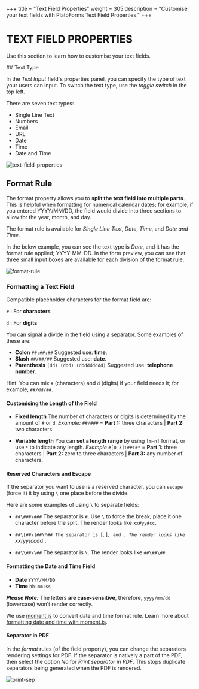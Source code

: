 +++
title = "Text Field Properties"
weight = 305
description = "Customise your text fields with PlatoForms Text Field Properties."
+++
# TEXT FIELD PROPERTIES

Use this section to learn how to customise your text fields.

## Text Type

In the *Text Input* field's properties panel, you can specify the type of text your users can input. To switch the text type, use the *toggle switch* in the top left. 

There are seven text types:

* Single Line Text
* Numbers
* Email
* URL
* Date
* Time
* Date and Time



![text-field-properties](/images/text-field-properties.png)





## Format Rule

The format property allows you to **split the text field into multiple parts**. This is helpful when formatting for numerical calendar dates; for example, if you entered YYYY/MM/DD, the field would divide into three sections to allow for the year, month, and day.

The format rule is available for *Single Line Text*, *Date*, *Time*, and *Date and Time*.

In the below example, you can see the text type is *Date*, and it has the format rule applied; YYYY-MM-DD. In the form preview, you can see that three small input boxes are available for each division of the format rule.



![format-rule](/images/format-rule.png)



### Formatting a Text Field

Compatible placeholder characters for the format field are:

`#` : For **characters** 

`d` : For **digits**

You can signal a divide in the field using a separator. Some examples of these are:

* **Colon**
  `##:##:##` 
  Suggested use: **time**.
* **Slash**
  `##/##/##` 
  Suggested use: **date**.
* **Parenthesis**
  `(dd) (ddd) (ddddddddd)` 
  Suggested use: **telephone number**.

Hint: You can mix `#` (characters) and `d` (digits) if your field needs it; for example, `##/dd/##`.


#### Customising the Length of the Field

- **Fixed length**
  The number of characters or digits is determined by the amount of `#` or `d`.
  *Example:*
  `##/###` = **Part 1:** three characters | **Part 2:** two characters


- **Variable length**
  You can **set a length range** by using `[m-n]` format, or use `*` to indicate any length. 
  *Example*
  `#[0-3]:##:#*` = **Part 1:** three characters | **Part 2:** zero to three characters | **Part 3:** any number of characters.



#### **Reserved Characters and Escape**

If the separator you want to use is a reserved character, you can `escape` (force it) it by using `\` one place before the divide.

Here are some examples of using `\` to separate fields:

- `##\###\###`
  The separator is `#`. Use `\` to force the break; place it one character before the split. The render looks like `xx#yy#cc`.


- `##\[##\]##\*##
  The separator is `[, ]`, and `*`. The render looks like `xx[yy]cc*dd`.


- `##\\##\\##`
  The separator is `\`. The render looks like `##\##\##`.



#### Formatting the Date and Time Field

- **Date** 
  `YYYY/MM/DD`
- **Time**
   `hh:mm:ss`

***Please Note:*** The letters **are case-sensitive**, therefore, `yyyy/mm/dd` (lowercase) won’t render correctly.

We use [moment.js](https://momentjs.com/) to convert date and time format rule. Learn more about [formatting date and time with moment.js](http://momentjs.com/docs/).



#### Separator in PDF

In the *format* rules (of the field property), you can change the separators rendering settings for PDF. If the separator is natively a part of the PDF, then select the option *No* for *Print separator in PDF*. This stops duplicate separators being generated when the PDF is rendered.



![print-sep](/images/print-sep.png)















